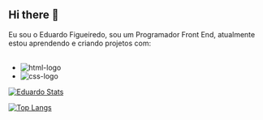 ## Hi there 👋

Eu sou o Eduardo Figueiredo, sou um Programador Front End, atualmente estou aprendendo e criando projetos com:
<br>
<br>
- <img src="https://img.shields.io/badge/HTML5-E34F26?style=for-the-badge&logo=html5&logoColor=white" alt="html-logo" />

- <img src="https://img.shields.io/badge/CSS3-1572B6?style=for-the-badge&logo=css3&logoColor=white" alt="css-logo" />


[![Eduardo Stats](https://github-readme-stats.vercel.app/api?username=eduardofigueiredo18)](https://github.com/anuraghazra/github-readme-stats)


[![Top Langs](https://github-readme-stats.vercel.app/api/top-langs/?username=eduardofigueiredo18)](https://github.com/anuraghazra/github-readme-stats)
